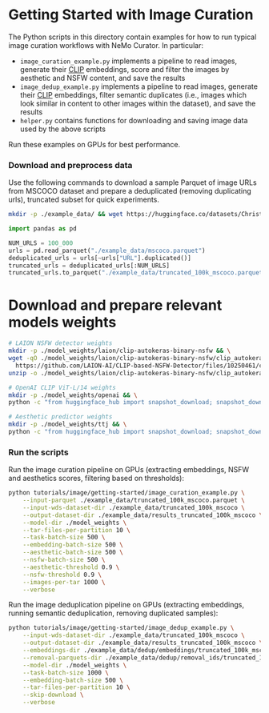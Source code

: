 # Getting Started with Image Curation

The Python scripts in this directory contain examples for how to run typical image curation workflows with NeMo Curator. In particular:

- `image_curation_example.py` implements a pipeline to read images, generate their [CLIP](https://huggingface.co/docs/transformers/en/model_doc/clip) embeddings, score and filter the images by aesthetic and NSFW content, and save the results
- `image_dedup_example.py` implements a pipeline to read images, generate their [CLIP](https://huggingface.co/docs/transformers/en/model_doc/clip) embeddings, filter semantic duplicates (i.e., images which look similar in content to other images within the dataset), and save the results
- `helper.py` contains functions for downloading and saving image data used by the above scripts

Run these examples on GPUs for best performance.

### Download and preprocess data

Use the following commands to download a sample Parquet of image URLs from MSCOCO dataset and prepare a deduplicated (removing duplicating urls), truncated subset for quick experiments.

```bash
mkdir -p ./example_data/ && wget https://huggingface.co/datasets/ChristophSchuhmann/MS_COCO_2017_URL_TEXT/resolve/main/mscoco.parquet -O ./example_data/mscoco.parquet
```

```python
import pandas as pd

NUM_URLS = 100_000
urls = pd.read_parquet("./example_data/mscoco.parquet")
deduplicated_urls = urls[~urls["URL"].duplicated()]
truncated_urls = deduplicated_urls[:NUM_URLS]
truncated_urls.to_parquet("./example_data/truncated_100k_mscoco.parquet")
```

# Download and prepare relevant models weights


```bash
# LAION NSFW detector weights
mkdir -p ./model_weights/laion/clip-autokeras-binary-nsfw && \
wget -qO ./model_weights/laion/clip-autokeras-binary-nsfw/clip_autokeras_binary_nsfw.zip \
  https://github.com/LAION-AI/CLIP-based-NSFW-Detector/files/10250461/clip_autokeras_binary_nsfw.zip && \
unzip -o ./model_weights/laion/clip-autokeras-binary-nsfw/clip_autokeras_binary_nsfw.zip -d ./model_weights/laion/clip-autokeras-binary-nsfw

# OpenAI CLIP ViT-L/14 weights
mkdir -p ./model_weights/openai && \
python -c "from huggingface_hub import snapshot_download; snapshot_download('openai/clip-vit-large-patch14', local_dir='./model_weights/openai/clip-vit-large-patch14', force_download=True)"

# Aesthetic predictor weights
mkdir -p ./model_weights/ttj && \
python -c "from huggingface_hub import snapshot_download; snapshot_download('ttj/sac-logos-ava1-l14-linearMSE', local_dir='./model_weights/ttj/sac-logos-ava1-l14-linearMSE', force_download=True)"
```

### Run the scripts

Run the image curation pipeline on GPUs (extracting embeddings, NSFW and aesthetics scores, filtering based on thresholds):

```bash
python tutorials/image/getting-started/image_curation_example.py \
    --input-parquet ./example_data/truncated_100k_mscoco.parquet \
    --input-wds-dataset-dir ./example_data/truncated_100k_mscoco \
    --output-dataset-dir ./example_data/results_truncated_100k_mscoco \
    --model-dir ./model_weights \
    --tar-files-per-partition 10 \
    --task-batch-size 500 \
    --embedding-batch-size 500 \
    --aesthetic-batch-size 500 \
    --nsfw-batch-size 500 \
    --aesthetic-threshold 0.9 \
    --nsfw-threshold 0.9 \
    --images-per-tar 1000 \
    --verbose
```

Run the image deduplication pipeline on GPUs (extracting embeddings, running semantic deduplication, removing duplicated samples):

```bash
python tutorials/image/getting-started/image_dedup_example.py \
    --input-wds-dataset-dir ./example_data/truncated_100k_mscoco \
    --output-dataset-dir ./example_data/results_truncated_100k_mscoco \
    --embeddings-dir ./example_data/dedup/embeddings/truncated_100k_mscoco \
    --removal-parquets-dir ./example_data/dedup/removal_ids/truncated_100k_mscoco \
    --model-dir ./model_weights \
    --task-batch-size 1000 \
    --embedding-batch-size 500 \
    --tar-files-per-partition 10 \
    --skip-download \
    --verbose
```
